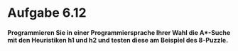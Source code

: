 # Aufgabe 6.12

#### Programmieren Sie in einer Programmiersprache Ihrer Wahl die A*-Suche mit den Heuristiken h1 und h2 und testen diese am Beispiel des 8-Puzzle.